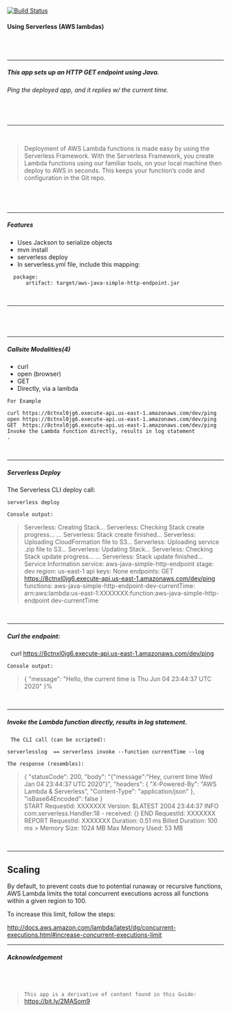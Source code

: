 [![Build Status](https://travis-ci.org/joemccann/dillinger.svg?branch=master)](https://travis-ci.org/joemccann/dillinger)
&nbsp;
#### Using Serverless (AWS lambdas)
###### &nbsp;
---
##### This app sets up an HTTP GET endpoint using Java.
###### Ping the deployed app, and it replies w/ the current time.
##### &nbsp;
---
&nbsp;
> Deployment of AWS Lambda functions is made easy by using the Serverless Framework.
> With the Serverless Framework, you create Lambda functions using our familiar tools, on your local machine then deploy to AWS in seconds.
> This keeps your function’s code and configuration in the Git repo.

&nbsp;
---
---
##### Features
 - Uses Jackson to serialize objects
 - mvn install
 - serverless deploy
 - In serverless.yml file, include this mapping:
&nbsp;
```
  package:
      artifact: target/aws-java-simple-http-endpoint.jar

```
&nbsp;

---
&nbsp;
---
---
##### Callsite Modalities(4)
 - curl
 - open (browser)
 - GET
 - Directly, via a lambda



`For Example`

    curl https://8ctnxl0jg6.execute-api.us-east-1.amazonaws.com/dev/ping
    open https://8ctnxl0jg6.execute-api.us-east-1.amazonaws.com/dev/ping
    GET  https://8ctnxl0jg6.execute-api.us-east-1.amazonaws.com/dev/ping
    Invoke the Lambda function directly, results in log statement
    .
&nbsp;

---
##### Serverless Deploy
The Serverless CLI deploy call:

    serverless deploy

`Console output: `

> Serverless: Creating Stack...
Serverless: Checking Stack create progress...
...
Serverless: Stack create finished...
Serverless: Uploading CloudFormation file to S3...
Serverless: Uploading service .zip file to S3...
Serverless: Updating Stack...
Serverless: Checking Stack update progress...
...
Serverless: Stack update finished...
Service Information
service: aws-java-simple-http-endpoint
stage: dev
region: us-east-1
api keys:
  None
endpoints:
  GET  https://8ctnxl0jg6.execute-api.us-east-1.amazonaws.com/dev/ping
functions:
  aws-java-simple-http-endpoint-dev-currentTime: arn:aws:lambda:us-east-1:XXXXXXX:function:aws-java-simple-http-endpoint
  > dev-currentTime

&nbsp;

---

##### Curl the endpoint:
&nbsp;
    curl https://8ctnxl0jg6.execute-api.us-east-1.amazonaws.com/dev/ping

`Console output:`
> { "message": "Hello, the current time is Thu Jun 04 23:44:37 UTC 2020" }%

 &nbsp;

---

##### Invoke the Lambda function directly, results in log statement.
&nbsp;
    `The CLI call (can be scripted):`

    serverlesslog  == serverless invoke --function currentTime --log

`The response (resembles):`
 >   {
 >     "statusCode": 200,
 >     "body": "{\"message\":\"Hey, current time  Wed Jan 04 23:44:37 UTC 2020\"}",
>      "headers": {
>          "X-Powered-By": "AWS Lambda & Serverless",
>          "Content-Type": "application/json"
>    },
>    "isBase64Encoded": false
>    }    
> START RequestId: XXXXXXX Version: $LATEST
> 2004 23:44:37 <XXXXXXX> INFO  com.serverless.Handler:18 - received: {}
> END RequestId: XXXXXXX
> REPORT RequestId: XXXXXXX	Duration: 0.51 ms	Billed Duration: 100 ms 	> Memory Size: 1024 MB	Max Memory Used: 53 MB

&nbsp;


---

## Scaling

By default, to prevent costs due to potential runaway or recursive functions,
AWS Lambda limits the total concurrent executions across all functions within a given region to 100.

To increase this limit, follow the steps:

http://docs.aws.amazon.com/lambda/latest/dg/concurrent-executions.html#increase-concurrent-executions-limit

---

##### Acknowledgement
&nbsp;
---


> `This app is a derivative of content found in this Guide:`
> https://bit.ly/2MASom9
